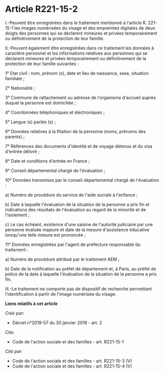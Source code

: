 # Article R221-15-2

I.-Peuvent être enregistrées dans le traitement mentionné à l'article R. 221-15-1 les images numérisées du visage et des
empreintes digitales de deux doigts des personnes qui se déclarent mineures et privées temporairement ou définitivement de la
protection de leur famille. 

II.-Peuvent également être enregistrées dans ce traitement les données à caractère personnel et les informations relatives
aux personnes qui se déclarent mineures et privées temporairement ou définitivement de la protection de leur famille
suivantes : 

1° Etat civil : nom, prénom (s), date et lieu de naissance, sexe, situation familiale ; 

2° Nationalité ; 

3° Commune de rattachement ou adresse de l'organisme d'accueil auprès duquel la personne est domiciliée ; 

4° Coordonnées téléphoniques et électroniques ; 

5° Langue (s) parlée (s) ; 

6° Données relatives à la filiation de la personne (noms, prénoms des parents) ; 

7° Références des documents d'identité et de voyage détenus et du visa d'entrée délivré ; 

8° Date et conditions d'entrée en France ; 

9° Conseil départemental chargé de l'évaluation ; 

10° Données transmises par le conseil départemental chargé de l'évaluation : 

a) Numéro de procédure du service de l'aide sociale à l'enfance ; 

b) Date à laquelle l'évaluation de la situation de la personne a pris fin et indications des résultats de l'évaluation au
regard de la minorité et de l'isolement ; 

c) Le cas échéant, existence d'une saisine de l'autorité judiciaire par une personne évaluée majeure et date de la mesure
d'assistance éducative lorsqu'une telle mesure est prononcée ; 

11° Données enregistrées par l'agent de préfecture responsable du traitement : 

a) Numéro de procédure attribué par le traitement AEM ; 

b) Date de la notification au préfet de département et, à Paris, au préfet de police de la date à laquelle l'évaluation de la
situation de la personne a pris fin. 

III.-Le traitement ne comporte pas de dispositif de recherche permettant l'identification à partir de l'image numérisée du
visage.

**Liens relatifs à cet article**

_Créé par_:

  - Décret n°2019-57 du 30 janvier 2019 - art. 2

_Cite_:

  - Code de l'action sociale et des familles - art. R221-15-1

_Cité par_:

  - Code de l'action sociale et des familles - art. R221-15-3 (V)
  - Code de l'action sociale et des familles - art. R221-15-4 (V)
